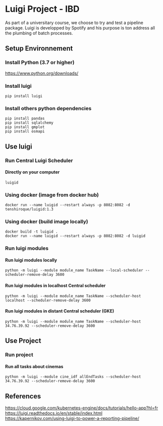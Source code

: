 # Luigi Project - IBD

As part of a universitary course, we choose to try and test a pipeline package.
Luigi is developped by Spotify and his purpose is ton address all the plumbing of batch processes.

## Setup Environnement

### Install Python (3.7 or higher)

https://www.python.org/downloads/ 

### Install luigi

```
pip install luigi
```

### Install others python dependencies

```
pip install pandas
pip install sqlalchemy
pip install gmplot
pip install osmapi
```
## Use luigi

### Run Central Luigi Scheduler

#### Directly on your computer
```
luigid
```

### Using docker (image from docker hub)

```
docker run --name luigid --restart always -p 8082:8082 -d tenshiroque/luigid:1.3
```

### Using docker (build image locally)

```
docker build -t luigid .
docker run --name luigid --restart always -p 8082:8082 -d luigid
```

### Run luigi modules

#### Run luigi modules locally
```
python -m luigi --module module_name TaskName --local-scheduler --scheduler-remove-delay 3600
```

#### Run luigi modules in localhost Central scheduler
```
python -m luigi --module module_name TaskName --scheduler-host localhost --scheduler-remove-delay 3600
```

#### Run luigi modules in distant Central scheduler (GKE)
```
python -m luigi --module module_name TaskName --scheduler-host 34.76.39.92 --scheduler-remove-delay 3600
```

## Use Project

### Run project

#### Run all tasks about cinemas
```
python -m luigi --module cine_idf allEndTasks --scheduler-host 34.76.39.92 --scheduler-remove-delay 3600  
```

## References

https://cloud.google.com/kubernetes-engine/docs/tutorials/hello-app?hl=fr 
https://luigi.readthedocs.io/en/stable/index.html 
https://kapernikov.com/using-luigi-to-power-a-reporting-pipeline/ 
